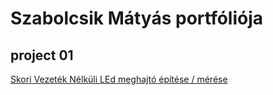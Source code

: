 # Szabolcsik Mátyás portfóliója

## project 01
[Skori Vezeték Nélküli LEd meghajtó építése / mérése](/11/project01.md)